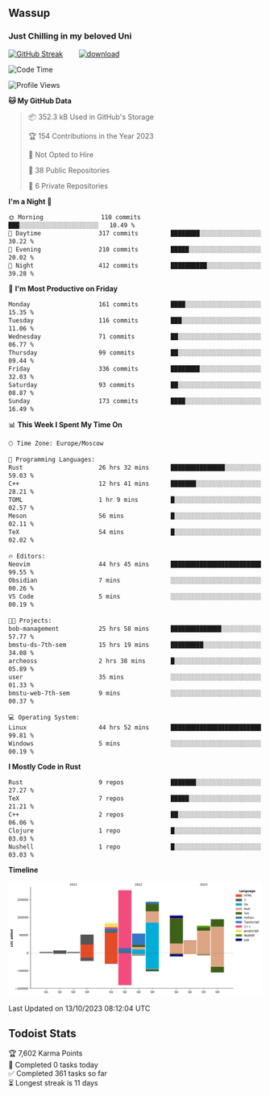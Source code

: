 ## Wassup 
### Just Chilling in my beloved Uni 

<!--
-->

[![GitHub Streak](http://github-readme-streak-stats.herokuapp.com?user=archeoss&theme=shades-of-purple&hide_border=true&date_format=j%20M%5B%20Y%5D)](https://git.io/streak-stats)&nbsp;&nbsp;&nbsp;&nbsp;&nbsp;&nbsp;&nbsp;&nbsp;[![download](https://user-images.githubusercontent.com/68448737/147796309-d8b65b1d-4dde-40d9-b03a-2b42aaa6cd43.jpeg)
](http://bmstu.ru/)

<!--START_SECTION:waka-->
![Code Time](http://img.shields.io/badge/Code%20Time-1%2C897%20hrs%2010%20mins-blue)

![Profile Views](http://img.shields.io/badge/Profile%20Views-56-blue)

**🐱 My GitHub Data** 

> 📦 352.3 kB Used in GitHub's Storage 
 > 
> 🏆 154 Contributions in the Year 2023
 > 
> 🚫 Not Opted to Hire
 > 
> 📜 38 Public Repositories 
 > 
> 🔑 6 Private Repositories 
 > 
**I'm a Night 🦉** 

```text
🌞 Morning                110 commits         ███░░░░░░░░░░░░░░░░░░░░░░   10.49 % 
🌆 Daytime                317 commits         ████████░░░░░░░░░░░░░░░░░   30.22 % 
🌃 Evening                210 commits         █████░░░░░░░░░░░░░░░░░░░░   20.02 % 
🌙 Night                  412 commits         ██████████░░░░░░░░░░░░░░░   39.28 % 
```
📅 **I'm Most Productive on Friday** 

```text
Monday                   161 commits         ████░░░░░░░░░░░░░░░░░░░░░   15.35 % 
Tuesday                  116 commits         ███░░░░░░░░░░░░░░░░░░░░░░   11.06 % 
Wednesday                71 commits          ██░░░░░░░░░░░░░░░░░░░░░░░   06.77 % 
Thursday                 99 commits          ██░░░░░░░░░░░░░░░░░░░░░░░   09.44 % 
Friday                   336 commits         ████████░░░░░░░░░░░░░░░░░   32.03 % 
Saturday                 93 commits          ██░░░░░░░░░░░░░░░░░░░░░░░   08.87 % 
Sunday                   173 commits         ████░░░░░░░░░░░░░░░░░░░░░   16.49 % 
```


📊 **This Week I Spent My Time On** 

```text
🕑︎ Time Zone: Europe/Moscow

💬 Programming Languages: 
Rust                     26 hrs 32 mins      ███████████████░░░░░░░░░░   59.03 % 
C++                      12 hrs 41 mins      ███████░░░░░░░░░░░░░░░░░░   28.21 % 
TOML                     1 hr 9 mins         █░░░░░░░░░░░░░░░░░░░░░░░░   02.57 % 
Meson                    56 mins             █░░░░░░░░░░░░░░░░░░░░░░░░   02.11 % 
TeX                      54 mins             █░░░░░░░░░░░░░░░░░░░░░░░░   02.02 % 

🔥 Editors: 
Neovim                   44 hrs 45 mins      █████████████████████████   99.55 % 
Obsidian                 7 mins              ░░░░░░░░░░░░░░░░░░░░░░░░░   00.26 % 
VS Code                  5 mins              ░░░░░░░░░░░░░░░░░░░░░░░░░   00.19 % 

🐱‍💻 Projects: 
bob-management           25 hrs 58 mins      ██████████████░░░░░░░░░░░   57.77 % 
bmstu-ds-7th-sem         15 hrs 19 mins      █████████░░░░░░░░░░░░░░░░   34.08 % 
archeoss                 2 hrs 38 mins       █░░░░░░░░░░░░░░░░░░░░░░░░   05.89 % 
user                     35 mins             ░░░░░░░░░░░░░░░░░░░░░░░░░   01.33 % 
bmstu-web-7th-sem        9 mins              ░░░░░░░░░░░░░░░░░░░░░░░░░   00.37 % 

💻 Operating System: 
Linux                    44 hrs 52 mins      █████████████████████████   99.81 % 
Windows                  5 mins              ░░░░░░░░░░░░░░░░░░░░░░░░░   00.19 % 
```

**I Mostly Code in Rust** 

```text
Rust                     9 repos             ███████░░░░░░░░░░░░░░░░░░   27.27 % 
TeX                      7 repos             █████░░░░░░░░░░░░░░░░░░░░   21.21 % 
C++                      2 repos             ██░░░░░░░░░░░░░░░░░░░░░░░   06.06 % 
Clojure                  1 repo              █░░░░░░░░░░░░░░░░░░░░░░░░   03.03 % 
Nushell                  1 repo              █░░░░░░░░░░░░░░░░░░░░░░░░   03.03 % 
```



**Timeline**

![Lines of Code chart](https://raw.githubusercontent.com/archeoss/archeoss/master/assets/bar_graph.png)


 Last Updated on 13/10/2023 08:12:04 UTC
<!--END_SECTION:waka-->

## Todoist Stats

<!-- TODO-IST:START -->
🏆  7,602 Karma Points           
🌸  Completed 0 tasks today           
✅  Completed 361 tasks so far           
⏳  Longest streak is 11 days
<!-- TODO-IST:END -->
